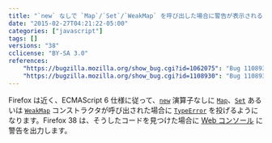 ```yaml
---
title: "`new` なしで `Map`/`Set`/`WeakMap` を呼び出した場合に警告が表示されるようになりました"
date: "2015-02-27T04:21:22-05:00"
categories: ["javascript"]
tags: []
versions: "38"
cclicense: "BY-SA 3.0"
references:
    "https://bugzilla.mozilla.org/show_bug.cgi?id=1062075": "Bug 1108930 – Throw for ES6 built-in constructors called without `new`"
    "https://bugzilla.mozilla.org/show_bug.cgi?id=1108930": "Bug 1108930 – Fix in-tree consumers that call Map/Set/WeakMap constructors without \"new\""
---
```

Firefox は近く、ECMAScript 6 仕様に従って、[`new`](https://developer.mozilla.org/ja/docs/Web/JavaScript/Reference/Operators/new) 演算子なしに [`Map`](https://developer.mozilla.org/ja/docs/Web/JavaScript/Reference/Global_Objects/Map)、[`Set`](https://developer.mozilla.org/ja/docs/Web/JavaScript/Reference/Global_Objects/Set) あるいは [`WeakMap`](https://developer.mozilla.org/ja/docs/Web/JavaScript/Reference/Global_Objects/WeakMap) コンストラクタが呼び出された場合に [`TypeError`](https://developer.mozilla.org/ja/docs/Web/JavaScript/Reference/Global_Objects/TypeError) を投げるようになります。Firefox 38 は、そうしたコードを見つけた場合に [Web コンソール](https://developer.mozilla.org/ja/docs/Tools/Web_Console) に警告を出力します。

